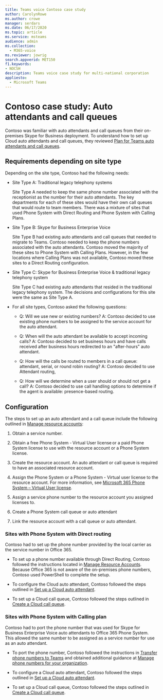 ```yaml
---
title: Teams voice Contoso case study
author: CarolynRowe
ms.author: crowe
manager: serdars
ms.date: 06/17/2020
ms.topic: article
ms.service: msteams
audience: admin
ms.collection: 
  - M365-voice
ms.reviewer: jowrig
search.appverid: MET150
f1.keywords:
- NOCSH
description: Teams voice case study for multi-national corporation
appliesto: 
  - Microsoft Teams
---
```


# Contoso case study: Auto attendants and call queues

Contoso was familiar with auto attendants and call queues from their on-premises Skype for Business deployment. To understand how to set up Cloud auto attendants and call queues, they reviewed [Plan for Teams auto attendants and call queues](plan-auto-attendant-call-queue.md).

## Requirements depending on site type

Depending on the site type, Contoso had the following needs:

- Site Type A: Traditional legacy telephony systems 

  Site Type A needed to keep the same phone number associated with the receptionist as the number for their auto attendants. The key departments for each of these sites would have their own call queues that would route to team members. There was a mixture of sites that used Phone System with Direct Routing and Phone System with Calling Plans.  

- Site Type B: Skype for Business Enterprise Voice 

  Site Type B had existing auto attendants and call queues that needed to migrate to Teams. Contoso needed to keep the phone numbers associated with the auto attendants. Contoso moved the majority of these sites to Phone System with Calling Plans. However, in the few locations where Calling Plans was not available, Contoso moved these sites to a Direct Routing configuration.  

- Site Type C: Skype for Business Enterprise Voice & traditional legacy telephony system 

  Site Type C had existing auto attendants that resided in the traditional legacy telephony system. The decisions and configurations for this site were the same as Site Type A.   

- For all site types, Contoso asked the following questions:

  - Q: Will we use new or existing numbers? 
    A: Contoso decided to use existing phone numbers to be assigned to the service account for the auto attendant. 

  - Q: When will the auto attendant be available to accept incoming calls? 
    A: Contoso decided to set business hours and have calls received after business hours redirected to an "after-hours" auto attendant.  

  - Q: How will the calls be routed to members in a call queue: attendant, serial, or round robin routing? 
    A: Contoso decided to use Attendant routing, 

  - Q: How will we determine when a user should or should not get a call? 
    A: Contoso decided to use call handling options to determine if the agent is available: presence-based routing. 


## Configuration

The steps to set up an auto attendant and a call queue include the following outlined in [Manage resource accounts](manage-resource-accounts.md): 

1. Obtain a service number. 

2. Obtain a free Phone System - Virtual User license or a paid Phone System license to use with the resource account or a Phone System license.

3. Create the resource account. An auto attendant or call queue is required to have an associated resource account. 

4. Assign the Phone System or a Phone System - Virtual user license to the resource account. For more information, see [Microsoft 365 Phone System – Virtual User license](https://docs.microsoft.com/microsoftteams/teams-add-on-licensing/virtual-user).

5. Assign a service phone number to the resource account you assigned licenses to. 

6. Create a Phone System call queue or auto attendant 

7. Link the resource account with a call queue or auto attendant. 


### Sites with Phone System with Direct routing 

Contoso had to set up the phone number provided by the local carrier as the service number in Office 365. 

- To set up a phone number available through Direct Routing, Contoso followed the instructions located in [Manage Resource Accounts](manage-resource-accounts.md). Because Office 365 is not aware of the on-premises phone numbers, Contoso used PowerShell to complete the setup.   

- To configure the Cloud auto attendant, Contoso followed the steps outlined in [Set up a Cloud auto attendant](create-a-phone-system-auto-attendant.md). 

- To set up a Cloud call queue, Contoso followed the steps outlined in [Create a Cloud call queue](create-a-phone-system-call-queue.md).  


### Sites with Phone System with Calling plan

Contoso had to port the phone number that was used for Skype for Business Enterprise Voice auto attendants to Office 365 Phone System. This allowed the same number to be assigned as a service number for use as an auto attendant. 

- To port the phone number, Contoso followed the instructions in [Transfer phone numbers to Teams](https://docs.microsoft.com/microsoftteams/phone-number-calling-plans/transfer-phone-numbers-to-teams) and obtained additional guidance at [Manage phone numbers for your organization](https://docs.microsoft.com/microsoftteams/manage-phone-numbers-for-your-organization/manage-phone-numbers-for-your-organization).

- To configure a Cloud auto attendant, Contoso followed the steps outlined in [Set up a Cloud auto attendant](create-a-phone-system-auto-attendant.md).

-  To set up a Cloud call queue, Contoso followed the steps outlined in [Create a Cloud call queue](create-a-phone-system-call-queue.md).  

 